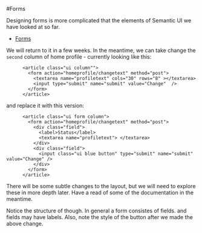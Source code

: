 #Forms

Designing forms is more complicated that the elements of Semantic UI we have looked at so far.

- <a href="http://semantic-ui.com/collections/form.html" target="_blank"> Forms </a>

We will return to it in a few weeks. In the meantime, we can take change the `second` column of home profile - currently looking like this:

~~~
      <article class="ui column"">
        <form action="homeprofile/changetext" method="post">         
          <textarea name="profiletext" cols="30" rows="8" ></textarea>  
          <input type="submit" name="submit" value="Change"  /> 
        </form>
      </article>
~~~

and replace it with this version:

~~~
      <article class="ui form column">
        <form action="homeprofile/changetext" method="post">
          <div class="field">
            <label>Status</label> 
            <textarea name="profiletext"> </textarea>
          </div>
          <div class="field">
            <input class="ui blue button" type="submit" name="submit" value="Change" />
          </div>  
        </form>
      </article>
~~~

There will be some subtle changes to the layout, but we will need to explore these in more depth later. Have a read of some of the documentation in the meantime. 

Notice the structure of though. In general a form consistes of fields. and fields may have labels. Also, note the style of the button after we made the above change.

